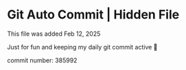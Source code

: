 # Git Auto Commit | Hidden File

This file was added Feb 12, 2025

Just for fun and keeping my daily git commit active 🤪

commit number: 385992
